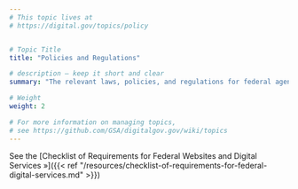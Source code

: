 ```yaml
---
# This topic lives at
# https://digital.gov/topics/policy


# Topic Title
title: "Policies and Regulations"

# description — keep it short and clear
summary: "The relevant laws, policies, and regulations for federal agencies."

# Weight
weight: 2

# For more information on managing topics,
# see https://github.com/GSA/digitalgov.gov/wiki/topics
---
```


See the [Checklist of Requirements for Federal Websites and Digital Services »]({{< ref "/resources/checklist-of-requirements-for-federal-digital-services.md" >}})
